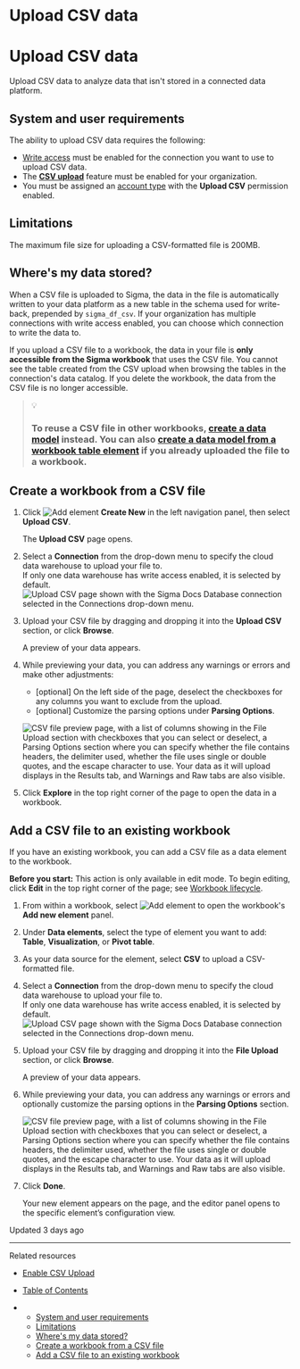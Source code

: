 # Upload CSV data

# Upload CSV data

Upload CSV data to analyze data that isn't stored in a connected data platform.

## System and user requirements

The ability to upload CSV data requires the following:

* [Write access](/docs/set-up-write-access) must be enabled for the connection you want to use to upload CSV data.
* The [**CSV upload**](/docs/enable-csv-upload) feature must be enabled for your organization.
* You must be assigned an [account type](/docs/create-and-manage-account-types) with the **Upload CSV** permission enabled.

## Limitations

The maximum file size for uploading a CSV-formatted file is 200MB.

## Where's my data stored?

When a CSV file is uploaded to Sigma, the data in the file is automatically written to your data platform as a new table in the schema used for write-back, prepended by `sigma_df_csv`. If your organization has multiple connections with write access enabled, you can choose which connection to write the data to.

If you upload a CSV file to a workbook, the data in your file is **only accessible from the Sigma workbook** that uses the CSV file. You cannot see the table created from the CSV upload when browsing the tables in the connection's data catalog. If you delete the workbook, the data from the CSV file is no longer accessible.

> 💡
>
> ### To reuse a CSV file in other workbooks, [create a data model](/docs/create-and-manage-data-models) instead. You can also [create a data model from a workbook table element](/docs/create-and-manage-data-models#create-a-data-model-from-a-workbook-table) if you already uploaded the file to a workbook.

## Create a workbook from a CSV file

1. Click ![Add element](https://sigma-docs-screenshots.s3.us-west-2.amazonaws.com/Icons/button-add.svg) **Create New** in the left navigation panel, then select **Upload CSV**.

   The **Upload CSV** page opens.
2. Select a **Connection** from the drop-down menu to specify the cloud data warehouse to upload your file to.  
   If only one data warehouse has write access enabled, it is selected by default.  
   ![Upload CSV page shown with the Sigma Docs Database connection selected in the Connections drop-down menu.](https://files.readme.io/3a33d42-upload-csv.png)
3. Upload your CSV file by dragging and dropping it into the **Upload CSV** section, or click **Browse**.

   A preview of your data appears.
4. While previewing your data, you can address any warnings or errors and make other adjustments:

   * [optional] On the left side of the page, deselect the checkboxes for any columns you want to exclude from the upload.
   * [optional] Customize the parsing options under **Parsing Options**.

   ![CSV file preview page, with a list of columns showing in the File Upload section with checkboxes that you can select or deselect, a Parsing Options section where you can specify whether the file contains headers, the delimiter used, whether the file uses single or double quotes, and the escape character to use. Your data as it will upload displays in the Results tab, and Warnings and Raw tabs are also visible.](https://files.readme.io/cd185e9-3.png)
5. Click **Explore** in the top right corner of the page to open the data in a workbook.

## Add a CSV file to an existing workbook

If you have an existing workbook, you can add a CSV file as a data element to the workbook.

**Before you start:** This action is only available in edit mode. To begin editing, click **Edit** in the top right corner of the page; see [Workbook lifecycle](/docs/workbook-lifecycle-explore-draft-and-publish).

1. From within a workbook, select ![Add element](https://sigma-docs-screenshots.s3.us-west-2.amazonaws.com/Icons/button-add.svg) to open the workbook's **Add new element** panel.
2. Under **Data elements**, select the type of element you want to add: **Table**, **Visualization**, or **Pivot table**.
3. As your data source for the element, select **CSV** to upload a CSV-formatted file.
4. Select a **Connection** from the drop-down menu to specify the cloud data warehouse to upload your file to.  
   If only one data warehouse has write access enabled, it is selected by default.  
   ![Upload CSV page shown with the Sigma Docs Database connection selected in the Connections drop-down menu.](https://files.readme.io/3a33d42-upload-csv.png)
5. Upload your CSV file by dragging and dropping it into the **File Upload** section, or click **Browse**.

   A preview of your data appears.
6. While previewing your data, you can address any warnings or errors and optionally customize the parsing options in the **Parsing Options** section.

   ![CSV file preview page, with a list of columns showing in the File Upload section with checkboxes that you can select or deselect, a Parsing Options section where you can specify whether the file contains headers, the delimiter used, whether the file uses single or double quotes, and the escape character to use. Your data as it will upload displays in the Results tab, and Warnings and Raw tabs are also visible.](https://files.readme.io/cd185e9-3.png)
7. Click **Done**.

   Your new element appears on the page, and the editor panel opens to the specific element’s configuration view.

Updated 3 days ago

---

Related resources

* [Enable CSV Upload](/docs/enable-csv-upload)

* [Table of Contents](#)
* + [System and user requirements](#system-and-user-requirements)
  + [Limitations](#limitations)
  + [Where's my data stored?](#wheres-my-data-stored)
  + [Create a workbook from a CSV file](#create-a-workbook-from-a-csv-file)
  + [Add a CSV file to an existing workbook](#add-a-csv-file-to-an-existing-workbook)